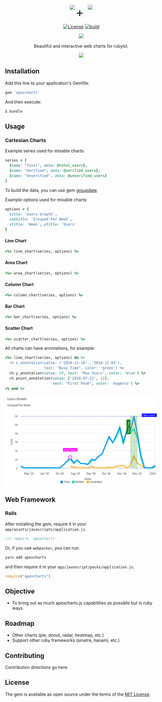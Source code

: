 <p align="center">
  <img src="https://apexcharts.com/media/apexcharts-logo.png" height="90">
  <span style="font-size: 40px; vertical-align: top; margin-right: 10px;">+</span>
  <img src="https://www.ruby-lang.org/images/header-ruby-logo.png">
</p>

<p align="center">
  <a href="https://github.com/styd/apexcharts.rb/blob/master/LICENSE"><img src="https://img.shields.io/badge/License-MIT-brightgreen.svg" alt="License"></a>
  <a href="https://travis-ci.com/styd/apexcharts.rb"><img src="https://api.travis-ci.com/styd/apexcharts.rb.svg?branch=master" alt="build" /></a>
</p>


<p align="center">
  <a href="https://twitter.com/intent/tweet?text=Create%20visualizations%20with%20this%20free%20and%20open-source%20JavaScript%20Chart%20library&url=https://www.apexcharts.com&hashtags=javascript,charts,visualizations,developers,apexcharts"><img src="https://img.shields.io/twitter/url/http/shields.io.svg?style=social"> </a>
</p>

<p align="center">Beautiful and interactive web charts for rubyist.</p>


<p align="center"><img src="https://apexcharts.com/media/apexcharts-banner.png"></p>

## Installation
Add this line to your application's Gemfile:

```ruby
gem 'apexcharts'
```

And then execute:
```bash
$ bundle
```

## Usage

### Cartesian Charts

Example series used for mixable charts:

```ruby
series = [
  {name: "Total", data: @total_users},
  {name: "Verified", data: @verified_users},
  {name: "Unverified", data: @unverified_users}
]
```
To build the data, you can use gem [groupdate](https://github.com/ankane/groupdate).

Example options used for mixable charts:

```ruby
options = {
  title: 'Users Growth',
  subtitle: 'Grouped Per Week',
  xtitle: 'Week', ytitle: 'Users'
}
```

#### Line Chart

```ruby
<%= line_chart(series, options) %>
```

#### Area Chart

```ruby
<%= area_chart(series, options) %>
```

#### Column Chart

```ruby
<%= column_chart(series, options) %>
```

#### Bar Chart

```ruby
<%= bar_chart(series, options) %>
```

#### Scatter Chart

```ruby
<%= scatter_chart(series, options) %>
```

All charts can have annotations, for example:

```ruby
<%= line_chart(series, options) do %>
  <% x_annotation(value: ('2018-11-18'..'2018-12-02'),
                  text: "Busy Time", color: 'green') %>
  <% y_annotation(value: 59, text: "Max Users", color: 'blue') %>
  <% point_annotation(value: ['2018-07-22', 12],
                      text: "First Peak", color: 'magenta') %>
<% end %>
```

![Example Line Chart with Annotations](images/example-annotations.png)

## Web Framework

### Rails

After installing the gem, require it in your `app/assets/javascripts/application.js`.
```js
//= require 'apexcharts'
```

Or, if you use `webpacker`, you can run:
```bash
yarn add apexcharts
```
and then require it in your `app/javascript/packs/application.js`.
```js
require("apexcharts")
```

## Objective
- To bring out as much apexcharts.js capabilities as possible but in ruby ways.

## Roadmap
- Other charts (pie, donut, radar, heatmap, etc.)
- Support other ruby frameworks (sinatra, hanami, etc.)

## Contributing
Contribution directions go here.

## License
The gem is available as open source under the terms of the [MIT License](https://opensource.org/licenses/MIT).
